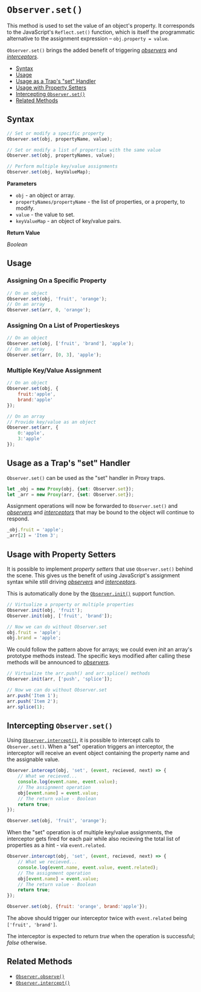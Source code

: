 # `Observer.set()`

This method is used to set the value of an object's property. It corresponds to the JavaScript's `Reflect.set()` function, which is itself the programmatic alternative to the assignment expression – `obj.property = value`.

`Observer.set()` brings the added benefit of triggering [*observers*](/observer/v1/api/observe.md) and [*interceptors*](/observer/v1/api/intercept.md).

+ [Syntax](#syntax)
+ [Usage](#usage)
+ [Usage as a Trap's "set" Handler](#usage-as-a-traps-set-handler)
+ [Usage with Property Setters](#usage-with-property-setters)
+ [Intercepting `Observer.set()`](#Intercepting-observer.set)
+ [Related Methods](#related-methods)

## Syntax

```js
// Set or modify a specific property
Observer.set(obj, propertyName, value);

// Set or modify a list of properties with the same value
Observer.set(obj, propertyNames, value);

// Perform multiple key/value assignments
Observer.set(obj, keyValueMap);
```

**Parameters**

+ `obj` - an object or array.
+ `propertyNames/propertyName` - the list of properties, or a property, to modify.
+ `value` - the value to set.
+ `keyValueMap` - an object of key/value pairs.

**Return Value**

*Boolean*

## Usage

### Assigning On a Specific Property

```js
// On an object
Observer.set(obj, 'fruit', 'orange');
// On an array
Observer.set(arr, 0, 'orange');
```

### Assigning On a List of Propertieskeys

```js
// On an object
Observer.set(obj, ['fruit', 'brand'], 'apple');
// On an array
Observer.set(arr, [0, 3], 'apple');
```

### Multiple Key/Value Assignment

```js
// On an object
Observer.set(obj, {
    fruit:'apple',
    brand:'apple'
});

// On an array
// Provide key/value as an object
Observer.set(arr, {
    0:'apple',
    3:'apple'
});
```

## Usage as a Trap's "set" Handler

`Observer.set()` can be used as the "set" handler in Proxy traps.

```js
let _obj = new Proxy(obj, {set: Observer.set});
let _arr = new Proxy(arr, {set: Observer.set});
```

Assignment operations will now be forwarded to `Observer.set()` and [*observers*](/observer/v1/api/observe.md) and [*interceptors*](/observer/v1/api/intercept.md) that may be bound to the object will continue to respond.

```js
_obj.fruit = 'apple';
_arr[2] = 'Item 3';
```

## Usage with Property Setters

It is possible to implement *property setters* that use `Observer.set()` behind the scene. This gives us the benefit of using JavaScript's assignment syntax while still driving [*observers*](/observer/v1/api/observe.md) and [*interceptors*](/observer/v1/api/intercept.md).

This is automatically done by the [`Observer.init()`](/observer/v1/api/init.md) support function.

```js
// Virtualize a property or multiple properties
Observer.init(obj, 'fruit');
Observer.init(obj, ['fruit', 'brand']);

// Now we can do without Observer.set
obj.fruit = 'apple';
obj.brand = 'apple';
```

We could follow the pattern above for arrays; we could even *init* an array's prototype methods instead. The specific keys modified after calling these methods will be announced to [*observers*](/observer/v1/api/observe.md).

```js
// Virtualize the arr.push() and arr.splice() methods
Observer.init(arr, ['push', 'splice']);

// Now we can do without Observer.set
arr.push('Item 1');
arr.push('Item 2');
arr.splice(1);
```

## Intercepting `Observer.set()`

Using [`Observer.intercept()`](/observer/v1/api/intercept.md), it is possible to intercept calls to `Observer.set()`. When a "set" operation triggers an interceptor, the interceptor will receive an event object containing the property name and the assignable value.

```js
Observer.intercept(obj, 'set', (event, recieved, next) => {
    // What we recieved...
    console.log(event.name, event.value);
    // The assignment operation
    obj[event.name] = event.value;
    // The return value - Boolean
    return true;
});

Observer.set(obj, 'fruit', 'orange');
```

When the "set" operation is of multiple key/value assignments, the interceptor gets fired for each pair while also recieving the total list of properties as a hint - via `event.related`.

```js
Observer.intercept(obj, 'set', (event, recieved, next) => {
    // What we recieved...
    console.log(event.name, event.value, event.related);
    // The assignment operation
    obj[event.name] = event.value;
    // The return value - Boolean
    return true;
});

Observer.set(obj, {fruit: 'orange', brand:'apple'});
```

The above should trigger our interceptor twice with `event.related` being `['fruit', 'brand']`.

The interceptor is expected to return *true* when the operation is successful; *false* otherwise.

## Related Methods

+ [`Observer.observe()`](/observer/v1/api/observe.md)
+ [`Observer.intercept()`](/observer/v1/api/intercept.md)
